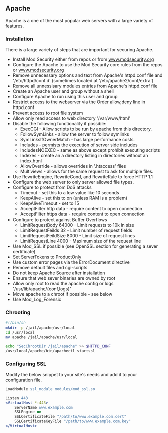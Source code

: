 ## Apache

Apache is a one of the most popular web servers with a large variety of features.


### Installation

There is a large variety of steps that are important for securing Apache.

* Install Mod Security either from repos or from www.modsecurity.org
* Configure the Apache to use the Mod Security core rules from the repos or www.modsecurity.org
* Remove unnecessary options and text from Apache's httpd.conf file and '/etc/httpd/conf.d' (sometimes located at '/etc/apache2/conf/extra')
* Remove all unnessisary modules entries from Apache's httpd.conf file
* Create an Apache user and group without a shell
* Configure Apache to run using this user and group
* Restrict access to the webserver via the Order allow,deny line in httpd.conf
* Prevent access to root file system
* Allow only read access to web directory '/var/www/html'
* Disable the following functionality if possible:
	- ExecCGI - Allow scripts to be run by apache from this directory.
	- FollowSymLinks - allow the server to follow symlinks
	- SymLinksIfOwnerMatch - has large performance costs.
	- Includes - permists the execution of server side includes
	- IncludesNOEXEC - same as above except prohibit executing scripts
	- Indexes - create an a directory listing in directories without an index.html
	- AllowOverride - allows overrides in '.htaccess' files
	- Multiviews - allows for the same request to ask for multiple files.
* Use RewriteEngine, RewriteCond, and RewriteRule to force HTTP 1.1
* Configure the web server to only server allowed file types.
* Configure to protect from DoS attacks
	- Timeout - set this to a low value like 10 seconds
	- KeepAlive - set this to on (unless RAM is a problem)
	- KeepAliveTimeout - set to 15
	- AcceptFilter http data - require content to open connection
	- AcceptFilter https data - require content to open connection
* Configure to protect against Buffer Overflows
	- LimitRequestBody 64000 - Limit requests to 10k in size
	- LimitRequestFeilds 32 - Limit number of request fields
	- LimitRequestFeildSize 8000 - Limit size of request lines
	- LimitRequestLine 4000 - Maximum size of the request line
* Use Mod\_SSL if possible (see OpenSSL section for generating a sever certificate)
* Set ServerTokens to ProductOnly
* Use custom error pages via the ErrorDocument directive
* Remove default files and cgi-scripts
* Do not keep Apache Source after installation
* Ensure that web sever binaries are owned by root
* Allow only root to read the apache config or logs '/usr/lib/apache/{conf,logs}'
* Move apache to a chroot if possible - see below
* Use Mod\_Log\_Forensic


### Chrooting

```sh
#!/bin/sh
mkdir -p /jail/apache/usr/local
cd /usr/local
mv apache /jail/apache/usr/local

echo "SecChrootDir /jail/apache" >> $HTTPD_CONF
/usr/local/apache/bin/apachectl startssl
```


### Configuring SSL

Modify the below snippet to your site's needs and add it to your configuration file.

```apache
LoadModule ssl_module modules/mod_ssl.so

Listen 443
<VirtualHost *:443>
    ServerName www.example.com
    SSLEngine on
    SSLCertificateFile "/path/to/www.example.com.cert"
    SSLCertificateKeyFile "/path/to/www.example.com.key"
</VirtualHost>
```
